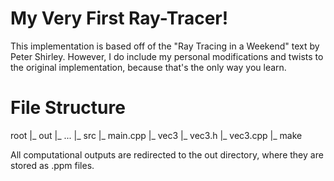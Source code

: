 # My Very First Ray-Tracer!
This implementation is based off of the "Ray Tracing in a Weekend" text by Peter Shirley.
However, I do include my personal modifications and twists to the original implementation, because that's the only way you learn.

# File Structure
root
	|_ out
		|_ ...
	|_ src
		|_ main.cpp
		|_ vec3
			|_ vec3.h
			|_ vec3.cpp
	|_ make

All computational outputs are redirected to the out directory, where they are stored as .ppm files.
